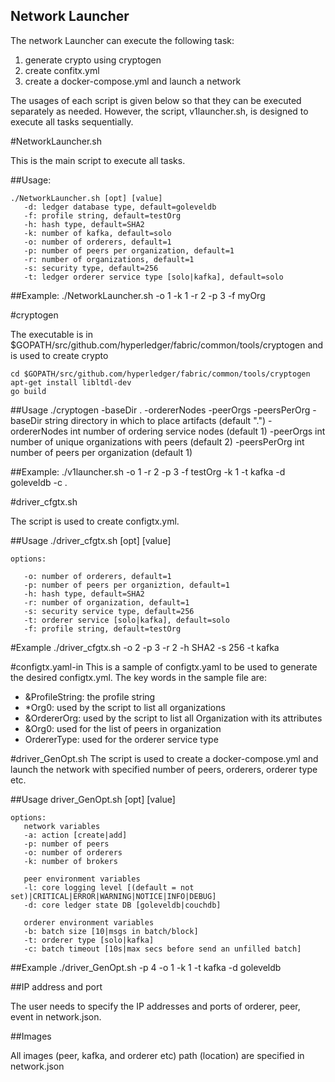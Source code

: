 Network Launcher
-------



The network Launcher can execute the following task:

1. generate crypto using cryptogen
2. create confitx.yml
3. create a docker-compose.yml and launch a network

The usages of each script is given below so that they can be executed separately as needed.  However, the script, v1launcher.sh, is designed to execute all tasks sequentially.


#NetworkLauncher.sh

This is the main script to execute all tasks.


##Usage:

    ./NetworkLauncher.sh [opt] [value]
       -d: ledger database type, default=goleveldb
       -f: profile string, default=testOrg
       -h: hash type, default=SHA2
       -k: number of kafka, default=solo
       -o: number of orderers, default=1
       -p: number of peers per organization, default=1
       -r: number of organizations, default=1
       -s: security type, default=256
       -t: ledger orderer service type [solo|kafka], default=solo

##Example:
    ./NetworkLauncher.sh -o 1 -k 1 -r 2 -p 3 -f myOrg



#cryptogen

The executable is in $GOPATH/src/github.com/hyperledger/fabric/common/tools/cryptogen and is used to create crypto

    cd $GOPATH/src/github.com/hyperledger/fabric/common/tools/cryptogen
    apt-get install libltdl-dev
    go build

##Usage
    ./cryptogen -baseDir . -ordererNodes <int> -peerOrgs <int> -peersPerOrg <int>
    -baseDir string
        directory in which to place artifacts (default ".")
    -ordererNodes int
        number of ordering service nodes (default 1)
    -peerOrgs int
        number of unique organizations with peers (default 2)
    -peersPerOrg int
        number of peers per organization (default 1)

##Example:
    ./v1launcher.sh -o 1 -r 2 -p 3 -f testOrg -k 1 -t kafka -d goleveldb -c .


#driver_cfgtx.sh

The script is used to create configtx.yml.

##Usage
    ./driver_cfgtx.sh [opt] [value] 

    options:

       -o: number of orderers, default=1
       -p: number of peers per organiztion, default=1
       -h: hash type, default=SHA2
       -r: number of organization, default=1
       -s: security service type, default=256
       -t: orderer service [solo|kafka], default=solo
       -f: profile string, default=testOrg

#Example
    ./driver_cfgtx.sh -o 2 -p 3 -r 2 -h SHA2 -s 256 -t kafka

#configtx.yaml-in
This is a sample of configtx.yaml to be used to generate the desired configtx.yml. The key words in the sample file are:

+ &ProfileString: the profile string
+ *Org0: used by the script to list all organizations
+ &OrdererOrg: used by the script to list all Organization with its attributes
+ &Org0: used for the list of peers in organization
+ OrdererType: used for the orderer service type

#driver_GenOpt.sh
The script is used to create a docker-compose.yml and launch the network with specified number of peers, orderers, orderer type etc.

##Usage
    driver_GenOpt.sh [opt] [value]

    options:
       network variables
       -a: action [create|add]
       -p: number of peers
       -o: number of orderers
       -k: number of brokers

       peer environment variables
       -l: core logging level [(default = not set)|CRITICAL|ERROR|WARNING|NOTICE|INFO|DEBUG]
       -d: core ledger state DB [goleveldb|couchdb]

       orderer environment variables
       -b: batch size [10|msgs in batch/block]
       -t: orderer type [solo|kafka]
       -c: batch timeout [10s|max secs before send an unfilled batch]


##Example
    ./driver_GenOpt.sh -p 4 -o 1 -k 1 -t kafka -d goleveldb


##IP address and port

The user needs to specify the IP addresses and ports of orderer, peer, event in network.json.

##Images

All images (peer, kafka, and orderer etc) path (location) are specified in network.json






